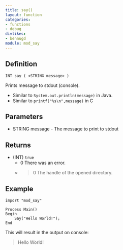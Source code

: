 ```yaml
---
title: say()
layout: function
categories:
- functions
- debug
divlikes:
- bennugd
module: mod_say
---
```


## Definition

	INT say ( <STRING message> )

Prints message to stdout (console).

 - Similar to `System.out.println(message)` in Java.
 - Similar to `printf("%s\n",message)` in C

## Parameters

- STRING message - The message to print to stdout

## Returns

- (INT) `true`
	- 0 There was an error.
	- >0 The handle of the opened directory.

## Example

```
import "mod_say"

Process Main()
Begin
    Say("Hello World!");
End
```

This will result in the output on console:

>Hello World!
